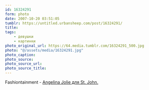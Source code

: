 ```yaml
---
id: 16324291
form: photo
date: 2007-10-20 03:51:05
tumblr: https://untitled.urbansheep.com/post/16324291/
title:
tags:
    - девушки
    - картинки
photo_original_url: https://64.media.tumblr.com/16324291_500.jpg
photo: "@/assets/media/16324291.jpg"
photo_caption:
photo_source:
photo_source_url:
photo_source_title:
---
```


<p>Fashiontainment - <a href="http://community.livejournal.com/fashiontainment/1655.html">Angelina Jolie для St. John.</a></p>
